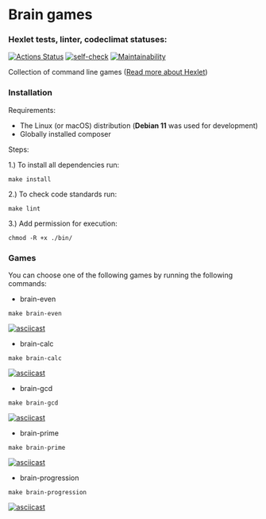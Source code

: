 # Brain games

### Hexlet tests, linter, codeclimat statuses:
[![Actions Status](https://github.com/VsevolodLoboda/php-project-lvl1/workflows/hexlet-check/badge.svg)](https://github.com/VsevolodLoboda/php-project-lvl1/actions)
[![self-check](https://github.com/VsevolodLoboda/php-project-lvl1/actions/workflows/self-check.yml/badge.svg)](https://github.com/VsevolodLoboda/php-project-lvl1/actions/workflows/self-check.yml)
[![Maintainability](https://api.codeclimate.com/v1/badges/9bbadbd6a9e03f6945a4/maintainability)](https://codeclimate.com/github/VsevolodLoboda/php-project-lvl1/maintainability)

Collection of command line games ([Read more about Hexlet](https://ru.hexlet.io/pages/about))

### Installation

Requirements:
- The Linux (or macOS) distribution (**Debian 11** was used for development)
- Globally installed composer

Steps:

1.) To install all dependencies run:
```shell script
make install
```

2.) To check code standards run:
```shell script
make lint
```

3.) Add permission for execution:

```shell script
chmod -R +x ./bin/
```

### Games

You can choose one of the following games by running the following commands:

- brain-even
```shell script
make brain-even
```

[![asciicast](https://asciinema.org/a/y8lbPpAH4OsqlDZ8YnhRhVnZC.svg)](https://asciinema.org/a/y8lbPpAH4OsqlDZ8YnhRhVnZC)

- brain-calc
```shell script
make brain-calc
```

[![asciicast](https://asciinema.org/a/2VRWWDMj2asC9DLdsBHflD7bR.svg)](https://asciinema.org/a/2VRWWDMj2asC9DLdsBHflD7bR)

- brain-gcd
```shell script
make brain-gcd
```

[![asciicast](https://asciinema.org/a/wLVljqwQ6PzuHfnfVEW3PoCTk.svg)](https://asciinema.org/a/wLVljqwQ6PzuHfnfVEW3PoCTk)

- brain-prime
```shell script
make brain-prime
```

[![asciicast](https://asciinema.org/a/FbJ07dNPvd54hQOVnQ1iyqvWU.svg)](https://asciinema.org/a/FbJ07dNPvd54hQOVnQ1iyqvWU)

- brain-progression
```shell script
make brain-progression
```

[![asciicast](https://asciinema.org/a/a2FenQMZUPg4e4aARky8ElirV.svg)](https://asciinema.org/a/a2FenQMZUPg4e4aARky8ElirV)